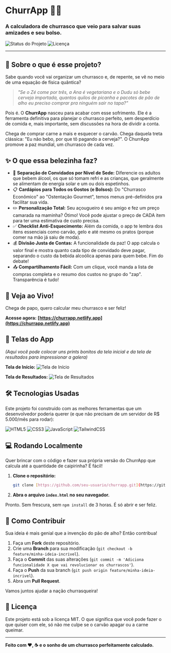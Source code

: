 # ChurrApp 🥩🔥

### A calculadora de churrasco que veio para salvar suas amizades e seu bolso.

![Status do Projeto](https://img.shields.io/badge/status-finalizado-brightgreen)
![Licença](https://img.shields.io/badge/licen%C3%A7a-MIT-blue)

---

## 🤔 Sobre o que é esse projeto?

Sabe quando você vai organizar um churrasco e, de repente, se vê no meio de uma equação de física quântica?

> *"Se o Zé come por três, a Ana é vegetariana e o Dudu só bebe cerveja importada, quantos quilos de picanha e pacotes de pão de alho eu preciso comprar pra ninguém sair no tapa?"*

Pois é. O **ChurrApp** nasceu para acabar com esse sofrimento. Ele é a ferramenta definitiva para planejar o churrasco perfeito, sem desperdício de comida e, mais importante, sem discussões na hora de dividir a conta.

Chega de comprar carne a mais e esquecer o carvão. Chega daquela treta clássica: "Eu não bebo, por que tô pagando a cerveja?". O ChurrApp promove a paz mundial, um churrasco de cada vez.

## ✨ O que essa belezinha faz?

-   🍻 **Separação de Convidados por Nível de Sede:** Diferencie os adultos que bebem álcool, os que só tomam refri e as crianças, que geralmente se alimentam de energia solar e um ou dois espetinhos.
-   📋 **Cardápios para Todos os Gostos (e Bolsos):** Do "Churrasco Econômico" ao "Ostentação Gourmet", temos menus pré-definidos pra facilitar sua vida.
-   ✏️ **Personalização Total:** Seu açougueiro é seu amigo e fez um preço camarada na maminha? Ótimo! Você pode ajustar o preço de CADA item para ter uma estimativa de custo precisa.
-   ✅ **Checklist Anti-Esquecimento:** Além da comida, o app te lembra dos itens essenciais como carvão, gelo e até mesmo os pratos (porque comer na mão já saiu de moda).
-   💰 **Divisão Justa de Contas:** A funcionalidade da paz! O app calcula o valor final e mostra quanto cada tipo de convidado deve pagar, separando o custo da bebida alcoólica apenas para quem bebe. Fim do debate!
-   📤 **Compartilhamento Fácil:** Com um clique, você manda a lista de compras completa e o resumo dos custos no grupo do "zap". Transparência é tudo!

## 🚀 Veja ao Vivo!

Chega de papo, quero calcular meu churrasco e ser feliz!

**Acesse agora:** **[https://churrapp.netlify.app](https://churrapp.netlify.app)**

## 📸 Telas do App

*(Aqui você pode colocar uns prints bonitos da tela inicial e da tela de resultados para impressionar a galera)*

**Tela de Início:**
![Tela de Início](https://i.imgur.com/your-initial-screen-image.png)

**Tela de Resultados:**
![Tela de Resultados](https://i.imgur.com/your-results-screen-image.png)

## 🛠️ Tecnologias Usadas

Este projeto foi construído com as melhores ferramentas que um desenvolvedor poderia querer (e que não precisam de um servidor de R$ 5.000/mês para rodar):

![HTML5](https://img.shields.io/badge/HTML5-E34F26?style=for-the-badge&logo=html5&logoColor=white)
![CSS3](https://img.shields.io/badge/CSS3-1572B6?style=for-the-badge&logo=css3&logoColor=white)
![JavaScript](https://img.shields.io/badge/JavaScript-F7DF1E?style=for-the-badge&logo=javascript&logoColor=black)
![TailwindCSS](https://img.shields.io/badge/Tailwind_CSS-38B2AC?style=for-the-badge&logo=tailwind-css&logoColor=white)

## 💻 Rodando Localmente

Quer brincar com o código e fazer sua própria versão do ChurrApp que calcula até a quantidade de caipirinha? É fácil!

1.  **Clone o repositório:**
    ```bash
    git clone [https://github.com/seu-usuario/churrapp.git](https://github.com/seu-usuario/churrapp.git)
    ```
2.  **Abra o arquivo `index.html` no seu navegador.**

Pronto. Sem frescura, sem `npm install` de 3 horas. É só abrir e ser feliz.

## 🤝 Como Contribuir

Sua ideia é mais genial que a invenção do pão de alho? Então contribua!

1.  Faça um **Fork** deste repositório.
2.  Crie uma **Branch** para sua modificação (`git checkout -b feature/minha-ideia-incrivel`).
3.  Faça o **Commit** das suas alterações (`git commit -m 'Adiciona funcionalidade X que vai revolucionar os churrascos'`).
4.  Faça o **Push** da sua branch (`git push origin feature/minha-ideia-incrivel`).
5.  Abra um **Pull Request**.

Vamos juntos ajudar a nação churrasqueira!

## 📜 Licença

Este projeto está sob a licença MIT. O que significa que você pode fazer o que quiser com ele, só não me culpe se o carvão apagar ou a carne queimar.

---

**Feito com ❤️, ☕ e o sonho de um churrasco perfeitamente calculado.**
